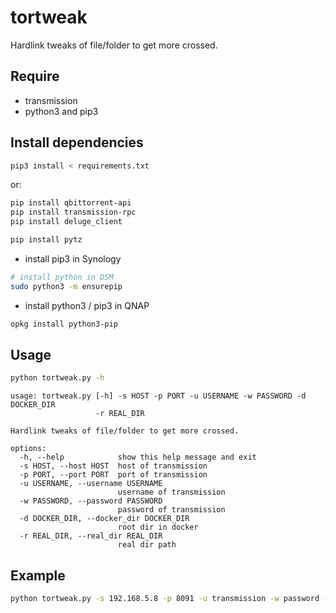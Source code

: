 # tortweak 

Hardlink tweaks of file/folder to get more crossed.

## Require
* transmission
* python3 and pip3


## Install dependencies
```sh
pip3 install < requirements.txt
```
or:
```sh
pip install qbittorrent-api
pip install transmission-rpc
pip install deluge_client

pip install pytz
```

* install pip3 in Synology
```sh
# install python in DSM
sudo python3 -m ensurepip
```

* install python3 / pip3 in QNAP
```sh
opkg install python3-pip
```

## Usage
```sh
python tortweak.py -h 
```

```
usage: tortweak.py [-h] -s HOST -p PORT -u USERNAME -w PASSWORD -d DOCKER_DIR
                   -r REAL_DIR

Hardlink tweaks of file/folder to get more crossed.

options:
  -h, --help            show this help message and exit
  -s HOST, --host HOST  host of transmission
  -p PORT, --port PORT  port of transmission
  -u USERNAME, --username USERNAME
                        username of transmission
  -w PASSWORD, --password PASSWORD
                        password of transmission
  -d DOCKER_DIR, --docker_dir DOCKER_DIR
                        root dir in docker
  -r REAL_DIR, --real_dir REAL_DIR
                        real dir path
```                        


## Example
```sh 
python tortweak.py -s 192.168.5.8 -p 8091 -u transmission -w password -d /downloads -r /share/CACHEDEV1_DATA/Video/QB
```

